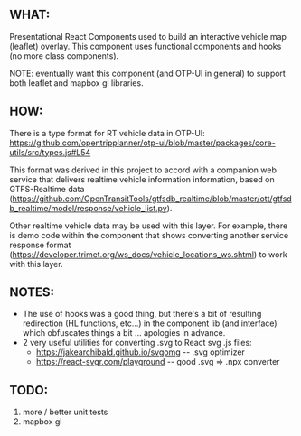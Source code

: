 ## WHAT:

Presentational React Components used to build an interactive vehicle map (leaflet) overlay.
This component uses functional components and hooks (no more class components).

NOTE: eventually want this component (and OTP-UI in general) to support both leaflet and
mapbox gl libraries.

## HOW:

There is a type format for RT vehicle data in OTP-UI:
https://github.com/opentripplanner/otp-ui/blob/master/packages/core-utils/src/types.js#L54

This format was derived in this project to accord with a companion web service that delivers
realtime vehicle information information, based on GTFS-Realtime data
(https://github.com/OpenTransitTools/gtfsdb_realtime/blob/master/ott/gtfsdb_realtime/model/response/vehicle_list.py).

Other realtime vehicle data may be used with this layer. For example, there is demo code within the component that
shows converting another service response format (https://developer.trimet.org/ws_docs/vehicle_locations_ws.shtml)
to work with this layer.

## NOTES:

- The use of hooks was a good thing, but there's a bit of resulting redirection (HL functions, etc...)
  in the component lib (and interface) which obfuscates things a bit ... apologies in advance.
- 2 very useful utilities for converting .svg to React svg .js files:
  - https://jakearchibald.github.io/svgomg -- .svg optimizer
  - https://react-svgr.com/playground -- good .svg => .npx converter

## TODO:

1.  more / better unit tests
1.  mapbox gl
